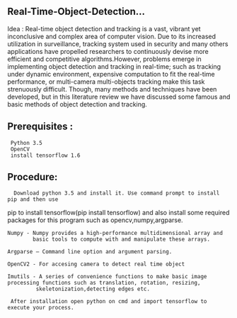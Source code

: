 ## Real-Time-Object-Detection...

Idea : Real-time object detection and tracking is a vast, vibrant yet inconclusive and complex area of computer vision. Due to its increased 
utilization in surveillance, tracking system used in security and many others applications have propelled researchers to continuously 
devise more efficient and competitive algorithms.However, problems emerge in implementing object detection and tracking in real-time; 
such as tracking under dynamic environment, expensive computation to fit the real-time performance, or multi-camera multi-objects 
tracking make this task strenuously difficult. Though, many methods and techniques have been developed, but in this literature review 
we have discussed some famous and basic methods of object detection and tracking. 


## Prerequisites : 
 
     Python 3.5
     OpenCV
     install tensorflow 1.6
     
     
## Procedure:
     
      Download python 3.5 and install it. Use command prompt to install pip and then use
   pip to install tensorflow(pip install tensorflow) and also install some required packages
   for this program such as opencv,numpy,argparse.

    Numpy - Numpy provides a high-performance multidimensional array and 
            basic tools to compute with and manipulate these arrays.

    Argparse – Command line option and argument parsing.

    OpenCV2 - For accesing camera to detect real time object

    Imutils - A series of convenience functions to make basic image processing functions such as translation, rotation, resizing, 
             skeletonization,detecting edges etc.

     After installation open python on cmd and import tensorflow to execute your process.
    
